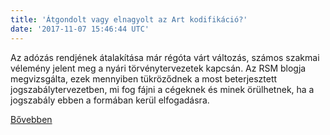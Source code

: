 ```yaml
---
title: 'Átgondolt vagy elnagyolt az Art kodifikáció?'
date: '2017-11-07 15:46:44 UTC'
---
```


Az adózás rendjének átalakítása már régóta várt változás, számos szakmai vélemény jelent meg a nyári törvénytervezetek kapcsán. Az RSM blogja megvizsgálta, ezek mennyiben tükröződnek a most beterjesztett jogszabálytervezetben, mi fog fájni a cégeknek és minek örülhetnek, ha a jogszabály ebben a formában kerül elfogadásra.




[Bővebben](http://ift.tt/2Aq3IdC)
